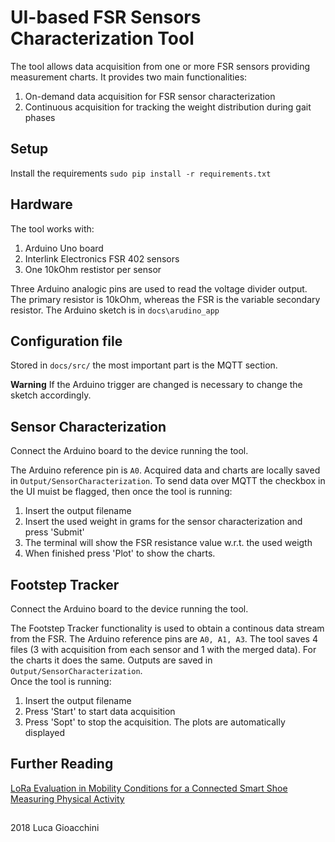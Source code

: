 # UI-based FSR Sensors Characterization Tool
The tool allows data acquisition from one or more FSR sensors providing measurement charts. It provides two main functionalities:
1. On-demand data acquisition for FSR sensor characterization
2. Continuous acquisition for tracking the weight distribution during gait phases

## Setup
Install the requirements
```sudo pip install -r requirements.txt```

## Hardware
The tool works with:
1. Arduino Uno board
2. Interlink Electronics FSR 402 sensors
3. One 10kOhm restistor per sensor

Three Arduino analogic pins are used to read the voltage divider output. The primary resistor is 10kOhm, whereas the FSR is the variable secondary resistor. The Arduino sketch is in ```docs\arudino_app```

## Configuration file
Stored in ```docs/src/``` the most important part is the MQTT section.  

**Warning** If the Arduino trigger are changed is necessary to change the sketch accordingly.

## Sensor Characterization
Connect the Arduino board to the device running the tool.

The Arduino reference pin is ```A0```. Acquired data and charts are locally saved in ```Output/SensorCharacterization```.
To send data over MQTT the checkbox in the UI muist be flagged, then once the tool is running:
1. Insert the output filename
2. Insert the used weight in grams for the sensor characterization and press 'Submit'
3. The terminal will show the FSR resistance value w.r.t. the used weigth
4. When finished press 'Plot' to show the charts.

## Footstep Tracker
Connect the Arduino board to the device running the tool.

The Footstep Tracker functionality is used to obtain a continous data stream from the FSR. The Arduino reference pins are ```A0, A1, A3```.
The tool saves 4 files (3 with acquisition from each sensor and 1 with the merged data). For the charts it does the same.
Outputs are saved in ```Output/SensorCharacterization```.  
Once the tool is running:
1. Insert the output filename
2. Press 'Start' to start data acquisition
3. Press 'Sopt' to stop the acquisition. The plots are automatically displayed

## Further Reading
[LoRa Evaluation in Mobility Conditions for a Connected Smart Shoe Measuring Physical Activity](https://ieeexplore.ieee.org/abstract/document/8805037)

##
2018 Luca Gioacchini
